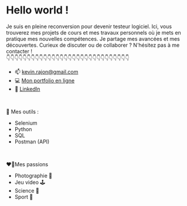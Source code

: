# Hello world !

Je suis en pleine reconversion pour devenir testeur logiciel. Ici, vous trouverez mes projets de cours et mes travaux personnels où je mets en pratique mes nouvelles compétences. Je partage mes avancées et mes découvertes. Curieux de discuter ou de collaborer ? N'hésitez pas à me contacter !<br/>
👇👇👇👇👇👇👇👇👇👇👇👇👇👇👇👇👇👇👇👇👇👇👇👇👇👇👇👇👇👇

- 📫 [kevin.rajon@gmail.com](mailto:kevin.rajon@gmail.com?subject=[GitHub]%20Source%20Han%20Sans)
- 💻 [Mon portfolio en ligne](https://kevinrajon.fr)
- 💼 [LinkedIn](https://www.linkedin.com/in/kevin-rajon-3912b8311/)
<br/>

🔨 Mes outils :
   - Selenium
   - Python
   - SQL
   - Postman (API)

  <br/>
  
❤️‍🔥Mes passions
  - Photographie 📸
  - Jeu video 🕹️
  - Science 🔭
  - Sport 🎾
